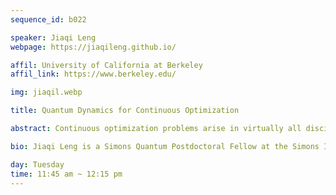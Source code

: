 ```yaml
---
sequence_id: b022

speaker: Jiaqi Leng
webpage: https://jiaqileng.github.io/

affil: University of California at Berkeley
affil_link: https://www.berkeley.edu/

img: jiaqil.webp

title: Quantum Dynamics for Continuous Optimization

abstract: Continuous optimization problems arise in virtually all disciplines of quantitative research, including applied mathematics, computer science, and operations research. Many real-world optimization problems exhibit sophisticated landscapes characterized by multiple local minima, rendering them intractable both in theory and practice. This talk focuses on Quantum Hamiltonian Descent (QHD), a quantum algorithm for continuous optimization. QHD is derived as the path integral of standard gradient descent (GD). It inherits the algorithmic simplicity of GD while exhibiting drastically different behavior due to the quantum interference of classical paths, particularly in nonlinear and nonconvex optimization. Specifically, we prove that QHD can efficiently solve a family of degree-4 polynomial optimization instances, each characterized by exponentially many local minima. Beyond the standard circuit-based implementation, we also introduce an analog implementation of QHD through the Hamiltonian embedding technique for sparse Hamiltonian simulation. Based on this approach, we developed an open-source software package named QHDOPT, which was used in an empirical study to confirm the practical advantages of QHD for large-scale nonlinear optimization problems.

bio: Jiaqi Leng is a Simons Quantum Postdoctoral Fellow at the Simons Institute for the Theory of Computing, UC Berkeley. He received his Ph.D. from the University of Maryland in 2024, under the supervision of Prof. Xiaodi Wu. His research focuses on quantum algorithms for mathematical optimization and scientific computing.

day: Tuesday
time: 11:45 am ~ 12:15 pm
---
```

